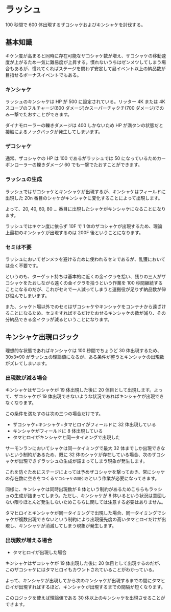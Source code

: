 # ラッシュ

100 秒間で 600 体出現するザコシャケおよびキンシャケを討伐する。

## 基本知識

キケン度が高まると同時に存在可能なザコシャケ数が増え、ザコシャケの移動速度が上がるため一気に難易度が上昇する。慣れないうちはゼンメツしてしまう場合もあるが、慣れてくればステージを問わず安定して昼イベント以上の納品数が目指せるボーナスイベントでもある。

### キンシャケ

ラッシュのキンシャケは HP が 500 に設定されている。リッター 4K または 4K スコープのフルチャージ(600 ダメージ)かスーパーチャクチ(700 ダメージ)でのみ一撃でたおすことができます。

ダイナモローラーの轢きダメージは 400 しかないため HP が満タンの状態だと接触によるノックバックが発生してしまいます。

### ザコシャケ

通常、ザコシャケの HP は 100 であるがラッシュでは 50 になっているためカーボンローラーの轢きダメージ 60 でも一撃でたおすことができます。

### ラッシュの生成

ラッシュではザコシャケとキンシャケが出現するが、キンシャケはフィールドに出現した 20n 番目のシャケがキンシャケに変化することによって出現します。

よって、20, 40, 60, 80 ... 番目に出現したシャケがキンシャケになることになります。

ラッシュではキケン度に依らず 10F で 1 体のザコシャケが出現するため、理論上最初のキンシャケが出現するのは 200F 後ということになります。

### セミは不要

ラッシュにおいてゼンメツを避けるために使われるセミであるが、乱獲においては全く不要です。

というのも、ターゲット持ちは基本的に近くの金イクラを拾い、残りの三人がザコシャケをたおしながら遠くの金イクラを拾うという作業を 100 秒間継続することになるのだが、これがセミで一人減ってしまうと運搬役が足りず納品数が伸び悩んでしまいます。

また、シャケト場以外でのセミはザコシャケやキンシャケをコンテナから遠ざけることになるため、セミをすればするだけたおせるキンシャケの数が減り、その分納品できる金イクラが減るということになります。

## キンシャケ出現ロジック

理想的な状態であればキンシャケは 100 秒間でちょうど 30 体出現するため、30x3=90 がラッシュの理論値になるが、ある条件が整うとキンシャケの出現数がズレてしまいます。

### 出現数が減る場合

キンシャケはザコシャケが 19 体出現した後に 20 体目として出現します。よって、ザコシャケが 19 体出現できないような状況であればキンシャケが出現できなくなります。

この条件を満たすのは次の三つの場合だけです。

- ザコシャケ+キンシャケ+タマヒロイがフィールドに 32 体出現している
- キンシャケがフィールドに 8 体出現している
- タマヒロイがキンシャケと同一タイミングで出現した

サーモンランにおいてシャケは同一タイミングで最大 32 体までしか出現できないという制約があるため、既に 32 体のシャケが存在している場合、次のザコシャケが出現できずラッシュの生成が詰まってしまう現象が発生します。

これを防ぐためにステージによっては予めザコシャケを撃っておき、常にシャケの存在数に空きをつくる`ザコシャケの間引き`という作業が必要になってきます。

同様に、キンシャケは同時出現数が 8 体という制約があるためこちらもラッシュの生成が詰まってしまう。ただし、キンシャケが 8 体いるという状況は意図しない限りほとんど発生しないためこちらに関しては注意する必要はありません。

タマヒロイとキンシャケが同一タイミングで出現した場合、同一タイミングでシャケが複数出現できないという制約により出現優先度の高いタマヒロイだけが出現し、キンシャケが消滅してしまう現象が発生します。

### 出現数が増える場合

- タマヒロイが出現した場合

キンシャケはザコシャケが 19 体出現した後に 20 体目として出現するのだが、このザコシャケにはタマヒロイもカウントされていることがわかっている。

よって、キンシャケが出現してから次のキンシャケが出現するまでの間にタマヒロイが出現すればするほど、キンシャケが出現するまでの間隔が短くなります。

このロジックを使えば理論値である 30 体以上のキンシャケを出現させることができます。
